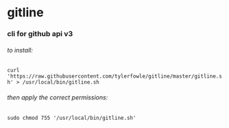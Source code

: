 # gitline

### cli for github api v3


###### to install:

`curl 'https://raw.githubusercontent.com/tylerfowle/gitline/master/gitline.sh' > /usr/local/bin/gitline.sh`

###### then apply the correct permissions:

`sudo chmod 755 '/usr/local/bin/gitline.sh'`
